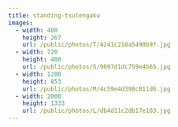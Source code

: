 ```yaml
---
title: standing-tsutengaku
images:
  - width: 400
    height: 267
    url: /public/photos/T/4241c218a5490b9f.jpg
  - width: 720
    height: 480
    url: /public/photos/S/9097d1dc759e4b65.jpg
  - width: 1280
    height: 853
    url: /public/photos/M/4c59e4d398c811d6.jpg
  - width: 2000
    height: 1333
    url: /public/photos/L/db4d11c2db17e103.jpg
---
```

